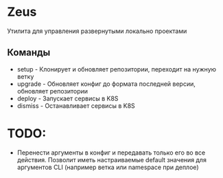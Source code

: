 # Zeus

Утилита для управления развернутыми локально проектами

## Команды

- setup - Клонирует и обновляет репозитории, переходит на нужную ветку
- upgrade - Обновляет конфиг до формата последней версии, обновляет репозитории
- deploy - Запускает сервисы в K8S
- dismiss - Останавливает сервисы в K8S


# TODO:

- Перенести аргументы в конфиг и передавать только его во все действия. Позволит иметь настраиваемые default значения для аргументов CLI (например ветка или namespace при деплое)
